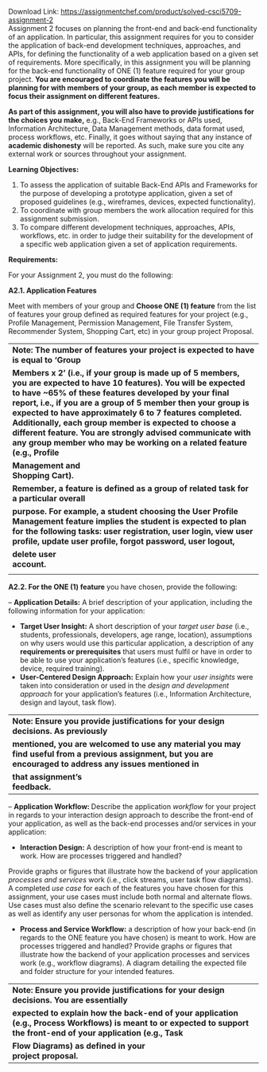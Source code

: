 Download Link: https://assignmentchef.com/product/solved-csci5709-assignment-2
<br>
Assignment 2 focuses on planning the front-end and back-end functionality of an application. In particular, this assignment requires for you to consider the application of back-end development techniques, approaches, and APIs, for defining the functionality of a web application based on a given set of requirements. More specifically, in this assignment you will be planning for the back-end functionality of ONE (1) feature required for your group project. <strong>You are encouraged to coordinate the features you will be planning for with members of your group, as each member is expected to focus their assignment on different features.</strong>

<strong>As part of this assignment, you will also have to provide justifications for the choices you make,</strong> e.g., Back-End Frameworks or APIs used, Information Architecture, Data Management methods, data format used, process workflows, etc. Finally, it goes without saying that any instance of <strong>academic dishonesty</strong> will be reported. As such, make sure you cite any external work or sources throughout your assignment.

<strong>Learning Objectives: </strong>

<ol>

 <li>To assess the application of suitable Back-End APIs and Frameworks for the purpose of developing a prototype application, given a set of proposed guidelines (e.g., wireframes, devices, expected functionality).</li>

 <li>To coordinate with group members the work allocation required for this assignment submission.</li>

 <li>To compare different development techniques, approaches, APIs, workflows, etc. in order to judge their suitability for the development of a specific web application given a set of application requirements.</li>

</ol>

<strong>Requirements: </strong>

For your Assignment 2, you must do the following:

<strong>A2.1.  Application Features </strong>

Meet with members of your group and <strong>Choose ONE (1) feature</strong> from the list of features your group defined as required features for your project (e.g., Profile Management, Permission Management, File Transfer System, Recommender System, Shopping Cart, etc) in your group project Proposal.

<table width="571">

 <tbody>

  <tr>

   <td colspan="3" width="571"><strong>Note: The number of features your project is expected to have is equal to ‘Group </strong></td>

  </tr>

  <tr>

   <td colspan="3" width="571"><strong>Members x 2’ (i.e., if your group is made up of 5 members, you are expected to have 10 features). You will be expected to have ~65% of these features developed by your final report, i.e., if you are a group of 5 member then your group is expected to have approximately 6 to 7 features completed. Additionally, each group member is expected to choose a different feature. You are strongly advised communicate with any group member who may be working on a related feature (e.g., Profile </strong></td>

  </tr>

  <tr>

   <td colspan="2" width="230"><strong>Management and Shopping Cart).</strong></td>

   <td width="341"><strong> </strong></td>

  </tr>

  <tr>

   <td colspan="3" width="571"><strong>Remember, a feature is defined as a group of related task for a particular overall </strong></td>

  </tr>

  <tr>

   <td colspan="3" width="571"><strong>purpose. For example, a student choosing the User Profile Management feature implies the student is expected to plan for the following tasks: user registration, user login, view user profile, update user profile, forgot password, user logout, </strong></td>

  </tr>

  <tr>

   <td width="139"><strong>delete user account. </strong></td>

   <td colspan="2" width="432"><strong> </strong></td>

  </tr>

  <tr>

   <td width="139"></td>

   <td width="91"></td>

   <td width="341"></td>

  </tr>

 </tbody>

</table>

<strong>A2.2.  For the ONE (1) feature</strong> you have chosen, provide the following:

– <strong>Application Details:</strong>  A brief description of your application, including the following information for your application:

<ul>

 <li><strong>Target User Insight:</strong> A short description of your <em>target user base</em> (i.e., students, professionals, developers, age range, location), assumptions on why users would use this particular application, a description of any <strong>requirements or prerequisites</strong> that users must fulfil or have in order to be able to use your application’s features (i.e., specific knowledge, device, required training).</li>

 <li><strong>User-Centered Design Approach:</strong> Explain how your <em>user insights</em> were taken into consideration or used in the <em>design and development approach</em> for your application’s features (i.e., Information Architecture, design and layout, task flow).</li>

</ul>

<table width="571">

 <tbody>

  <tr>

   <td colspan="2" width="571"><strong>Note: Ensure you provide justifications for your design decisions. As previously </strong></td>

  </tr>

  <tr>

   <td colspan="2" width="571"><strong>mentioned, you are welcomed to use any material you may find useful from a previous assignment, but you are encouraged to address any issues mentioned in </strong></td>

  </tr>

  <tr>

   <td width="184"><strong>that assignment’s feedback.</strong></td>

   <td width="386"> </td>

  </tr>

 </tbody>

</table>

– <strong>Application Workflow: </strong>Describe the application <em>workflow</em> for your project in regards to your interaction design approach to describe the front-end of your application, as well as the back-end processes and/or services in your application:

<ul>

 <li><strong>Interaction Design:</strong> A description of how your front-end is meant to work. How are processes triggered and handled?</li>

</ul>

Provide graphs or figures that illustrate how the backend of your application <em>processes and services</em> work (i.e., click streams, user task flow diagrams). A completed <em>use case</em> for each of the features you have chosen for this assignment, your use cases must include both normal and alternate flows. Use cases must also define the scenario relevant to the specific use cases as well as identify any user personas for whom the application is intended.

<ul>

 <li><strong>Process and Service Workflow:</strong> a description of how your back-end (in regards to the ONE feature you have chosen) is meant to work. How are processes triggered and handled? Provide graphs or figures that illustrate how the backend of your application processes and services work (e.g., workflow diagrams). A diagram detailing the expected file and folder structure for your intended features.</li>

</ul>

<table width="571">

 <tbody>

  <tr>

   <td colspan="2" width="571"><strong>Note: Ensure you provide justifications for your design decisions. You are essentially </strong></td>

  </tr>

  <tr>

   <td colspan="2" width="571"><strong>expected to explain how the back-end of your application (e.g., Process Workflows) is meant to or expected to support the front-end of your application (e.g., Task </strong></td>

  </tr>

  <tr>

   <td width="351"><strong>Flow Diagrams) as defined in your project proposal.</strong></td>

   <td width="219"><strong> </strong></td>

  </tr>

 </tbody>

</table>





